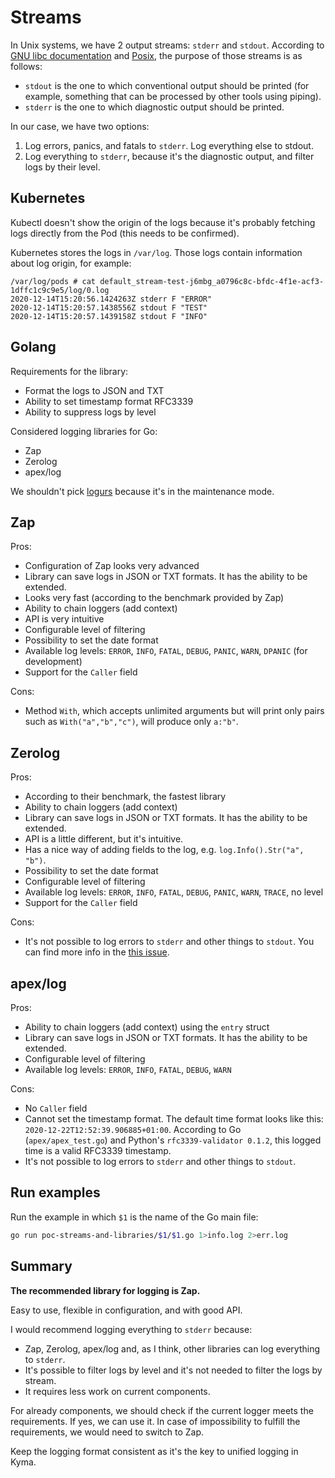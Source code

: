 # Streams
In Unix systems, we have 2 output streams: `stderr` and `stdout`. According to [GNU libc documentation](https://www.gnu.org/software/libc/manual/2.36/html_node/Standard-Streams.html)
and [Posix](https://pubs.opengroup.org/onlinepubs/9699919799/functions/stderr.html), the purpose of those streams is as follows:

- `stdout` is the one to which conventional output should be printed (for example, something that can be processed by other tools using piping).
- `stderr` is the one to which diagnostic output should be printed.

In our case, we have two options:

1. Log errors, panics, and fatals to `stderr`. Log everything else to stdout.
2. Log everything to `stderr`, because it's the diagnostic output, and filter logs by their level.

## Kubernetes

Kubectl doesn't show the origin of the logs because it's probably fetching logs directly from the Pod (this needs to be confirmed).

Kubernetes stores the logs in `/var/log`. Those logs contain information about log origin, for example:

```
/var/log/pods # cat default_stream-test-j6mbg_a0796c8c-bfdc-4f1e-acf3-1dffc1c9c9e5/log/0.log
2020-12-14T15:20:56.1424263Z stderr F "ERROR"
2020-12-14T15:20:57.1438556Z stdout F "TEST"
2020-12-14T15:20:57.1439158Z stdout F "INFO"
```

## Golang

Requirements for the library:

- Format the logs to JSON and TXT
- Ability to set timestamp format RFC3339
- Ability to suppress logs by level

Considered logging libraries for Go:

- Zap
- Zerolog
- apex/log

We shouldn't pick [logurs](https://github.com/sirupsen/logrus) because it's in the maintenance mode.

## Zap

Pros:

- Configuration of Zap looks very advanced
- Library can save logs in JSON or TXT formats. It has the ability to be extended.
- Looks very fast (according to the benchmark provided by Zap)
- Ability to chain loggers (add context)
- API is very intuitive
- Configurable level of filtering
- Possibility to set the date format
- Available log levels: `ERROR`, `INFO`, `FATAL`, `DEBUG`, `PANIC`, `WARN`, `DPANIC` (for development)
- Support for the `Caller` field

Cons:

-  Method `With`, which accepts unlimited arguments but will print only pairs such as `With("a","b","c")`, will produce only `a:"b"`.

## Zerolog

Pros:

- According to their benchmark, the fastest library
- Ability to chain loggers (add context)
- Library can save logs in JSON or TXT formats. It has the ability to be extended.
- API is a little different, but it's intuitive.
- Has a nice way of adding fields to the log, e.g. `log.Info().Str("a", "b")`.
- Possibility to set the date format
- Configurable level of filtering
- Available log levels: `ERROR`, `INFO`, `FATAL`, `DEBUG`, `PANIC`, `WARN`, `TRACE`, no level
- Support for the `Caller` field

Cons:

- It's not possible to log errors to `stderr` and other things to `stdout`. You can find more info in the [this issue](https://github.com/rs/zerolog/issues/150).

## apex/log

Pros:

- Ability to chain loggers (add context) using the `entry` struct
- Library can save logs in JSON or TXT formats. It has the ability to be extended.
- Configurable level of filtering
- Available log levels: `ERROR`, `INFO`, `FATAL`, `DEBUG`, `WARN`

Cons:

- No `Caller` field
- Cannot set the timestamp format. The default time format looks like this: `2020-12-22T12:52:39.906885+01:00`.
According to Go (`apex/apex_test.go`) and Python's `rfc3339-validator 0.1.2`, this logged time is a valid RFC3339 timestamp.
- It's not possible to log errors to `stderr` and other things to `stdout`.

## Run examples

Run the example in which `$1` is the name of the Go main file:

```bash
go run poc-streams-and-libraries/$1/$1.go 1>info.log 2>err.log
```

## Summary

**The recommended library for logging is Zap.**

Easy to use, flexible in configuration, and with good API.

I would recommend logging everything to `stderr` because:

- Zap, Zerolog, apex/log and, as I think, other libraries can log everything to `stderr`.
- It's possible to filter logs by level and it's not needed to filter the logs by stream.
- It requires less work on current components.

For already components, we should check if the current logger meets the requirements. If yes, we can use it. In case of impossibility to fulfill the requirements, we would need to switch to Zap.

Keep the logging format consistent as it's the key to unified logging in Kyma.
